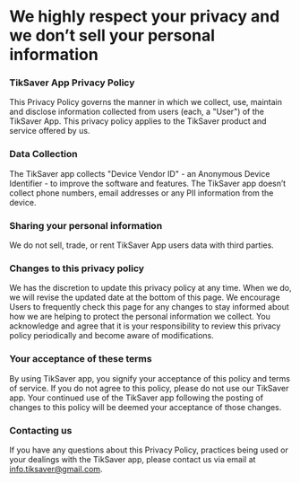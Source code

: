 # We highly respect your privacy and we don’t sell your personal information

### TikSaver App Privacy Policy
This Privacy Policy governs the manner in which we collect, use, maintain and disclose information collected from users (each, a "User") of the TikSaver App. This privacy policy applies to the TikSaver product and service offered by us.

### Data Collection
The TikSaver app collects "Device Vendor ID" - an Anonymous Device Identifier - to improve the software and features. The TikSaver app doesn’t collect phone numbers, email addresses or any PII information from the device.
 
### Sharing your personal information
We do not sell, trade, or rent TikSaver App users data with third parties.


### Changes to this privacy policy
We has the discretion to update this privacy policy at any time. When we do, we will revise the updated date at the bottom of this page. We encourage Users to frequently check this page for any changes to stay informed about how we are helping to protect the personal information we collect. You acknowledge and agree that it is your responsibility to review this privacy policy periodically and become aware of modifications.


### Your acceptance of these terms
By using TikSaver app, you signify your acceptance of this policy and terms of service. If you do not agree to this policy, please do not use our TikSaver app. Your continued use of the TikSaver app following the posting of changes to this policy will be deemed your acceptance of those changes.
  
### Contacting us
If you have any questions about this Privacy Policy, practices being used or your dealings with the TikSaver
    app, please contact us via email at [info.tiksaver@gmail.com](mailto:info.tiksaver@gmail.com).

